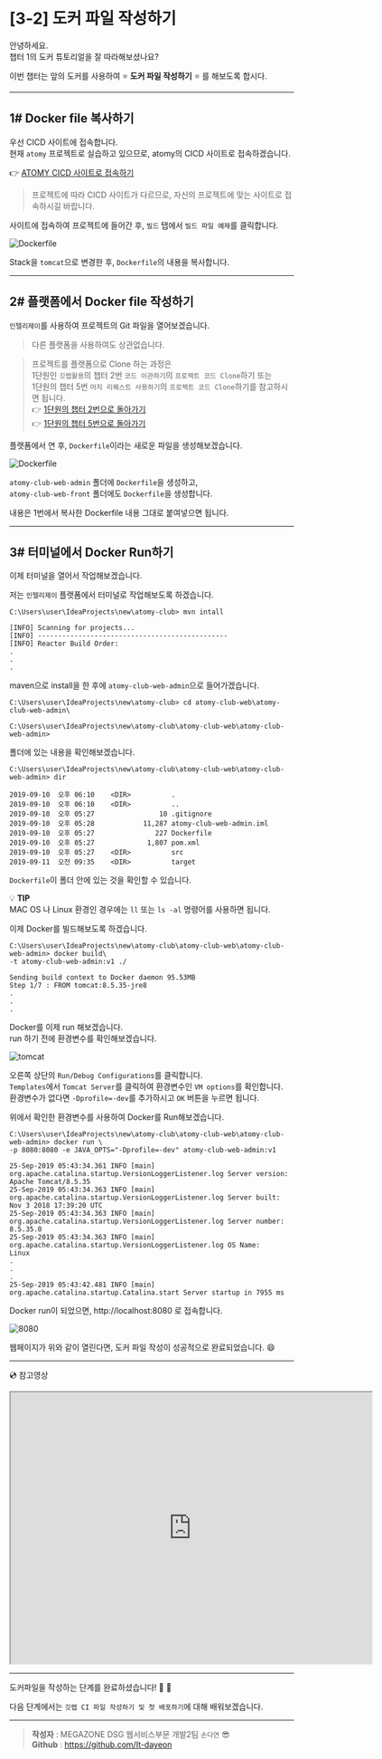 # [3-2] 도커 파일 작성하기

안녕하세요.     
챕터 1의 도커 튜토리얼을 잘 따라해보셨나요?

이번 챕터는 앞의 도커를 사용하여 :star: **도커 파일 작성하기** :star: 를 해보도록 합시다.

---

## 1# Docker file 복사하기

우선 CICD 사이트에 접속합니다.     
현재 `atomy` 프로젝트로 실습하고 있으므로, atomy의 CICD 사이트로 접속하겠습니다.

:point_right: [ATOMY CICD 사이트로 접속하기](http://cicd.atomyops.com)

> 프로젝트에 따라 CICD 사이트가 다르므로, 자신의 프로젝트에 맞는 사이트로 접속하시길 바랍니다.

사이트에 접속하여  프로젝트에 들어간 후, `빌드` 탭에서 `빌드 파일 예제`를 클릭합니다.

![Dockerfile](https://user-images.githubusercontent.com/54167990/65570845-72c6c700-df9d-11e9-9c6b-e41cccbff184.png)

Stack을 `tomcat`으로 변경한 후, `Dockerfile`의 내용을 복사합니다.

---

## 2# 플랫폼에서 Docker file 작성하기

`인텔리제이`를 사용하여 프로젝트의 Git 파일을 열어보겠습니다.

> 다른 플랫폼을 사용하여도 상관없습니다.

> 프로젝트를 플랫폼으로 Clone 하는 과정은       
> 1단원인 `깃랩활용`의 챕터 2번 `코드 이관하기`의 `프로젝트 코드 Clone`하기 또는     
> 1단원의 챕터 5번 `머지 리퀘스트 사용하기`의 `프로젝트 코드 Clone`하기를 참고하시면 됩니다.          
:point_right: [1단원의 챕터 2번으로 돌아가기](https://megazonedsg.github.io/cicd-guide/#/user/git-01)           
:point_right: [1단원의 챕터 5번으로 돌아가기](https://megazonedsg.github.io/cicd-guide/#/user/git-03)            

플랫폼에서 연 후, `Dockerfile`이라는 새로운 파일을 생성해보겠습니다.

![Dockerfile](https://user-images.githubusercontent.com/54167990/65572715-e79cff80-dfa3-11e9-9a09-1a3c59edd2ed.png)

`atomy-club-web-admin` 폴더에 `Dockerfile`을 생성하고,    
`atomy-club-web-front` 폴더에도 `Dockerfile`을 생성합니다.

내용은 1번에서 복사한 Dockerfile 내용 그대로 붙여넣으면 됩니다.

---

## 3# 터미널에서 Docker Run하기

이제 터미널을 열어서 작업해보겠습니다.

저는 `인텔리제이` 플랫폼에서 터미널로 작업해보도록 하겠습니다.

```
C:\Users\user\IdeaProjects\new\atomy-club> mvn intall

[INFO] Scanning for projects...
[INFO] -----------------------------------------------
[INFO] Reactor Build Order:
.
.
.
```
maven으로 install을 한 후에 `atomy-club-web-admin`으로 들어가겠습니다.

```
C:\Users\user\IdeaProjects\new\atomy-club> cd atomy-club-web\atomy-club-web-admin\

C:\Users\user\IdeaProjects\new\atomy-club\atomy-club-web\atomy-club-web-admin>
```

폴더에 있는 내용을 확인해보겠습니다.

```
C:\Users\user\IdeaProjects\new\atomy-club\atomy-club-web\atomy-club-web-admin> dir

2019-09-10  오후 06:10    <DIR>          .
2019-09-10  오후 06:10    <DIR>          ..
2019-09-10  오후 05:27                10 .gitignore
2019-09-10  오후 05:28            11,287 atomy-club-web-admin.iml
2019-09-10  오후 05:27               227 Dockerfile
2019-09-10  오후 05:27             1,807 pom.xml
2019-09-10  오후 05:27    <DIR>          src
2019-09-11  오전 09:35    <DIR>          target
```
`Dockerfile`이 폴더 안에 있는 것을 확인할 수 있습니다. 

:bulb: **TIP**       
MAC OS 나 Linux 환경인 경우에는 `ll` 또는 `ls -al` 명령어를 사용하면 됩니다.

이제 Docker를 빌드해보도록 하겠습니다.

```
C:\Users\user\IdeaProjects\new\atomy-club\atomy-club-web\atomy-club-web-admin> docker build\
-t atomy-club-web-admin:v1 ./

Sending build context to Docker daemon 95.53MB
Step 1/7 : FROM tomcat:8.5.35-jre8
.
.
.
```
Docker를 이제 run 해보겠습니다.    
run 하기 전에 환경변수를 확인해보겠습니다.    

![tomcat](https://user-images.githubusercontent.com/54167990/65572225-6133ee00-dfa2-11e9-9dc2-a94e6ffaa212.png)

오른쪽 상단의 `Run/Debug Configurations`를 클릭합니다.       
`Templates`에서 `Tomcat Server`를 클릭하여 환경변수인 `VM options`를 확인합니다.              
환경변수가 없다면 `-Dprofile=-dev`를 추가하시고 `OK` 버튼을 누르면 됩니다.     

위에서 확인한 환경변수를 사용하여 Docker를 Run해보겠습니다.

```
C:\Users\user\IdeaProjects\new\atomy-club\atomy-club-web\atomy-club-web-admin> docker run \
-p 8080:8080 -e JAVA_OPTS="-Dprofile=-dev" atomy-club-web-admin:v1

25-Sep-2019 05:43:34.361 INFO [main] org.apache.catalina.startup.VersionLoggerListener.log Server version:        Apache Tomcat/8.5.35
25-Sep-2019 05:43:34.363 INFO [main] org.apache.catalina.startup.VersionLoggerListener.log Server built:          Nov 3 2018 17:39:20 UTC
25-Sep-2019 05:43:34.363 INFO [main] org.apache.catalina.startup.VersionLoggerListener.log Server number:         8.5.35.0
25-Sep-2019 05:43:34.363 INFO [main] org.apache.catalina.startup.VersionLoggerListener.log OS Name:               Linux
.
.
.
25-Sep-2019 05:43:42.481 INFO [main] org.apache.catalina.startup.Catalina.start Server startup in 7955 ms
```
Docker run이 되었으면, http://localhost:8080 로 접속합니다.

![8080](https://user-images.githubusercontent.com/54167990/65572654-b7edf780-dfa3-11e9-809b-953f84bb5953.png)


웹페이지가 위와 같이 열린다면, 도커 파일 작성이 성공적으로 완료되었습니다. :smile:

---

:cd: 참고영상

<iframe src="https://drive.google.com/file/d/1Wfi1i8OzF4YZ-kuG03N3xzB4AB7cu5t4/preview" width="640" height="480"></iframe>

---

도커파일을 작성하는 단계를 완료하셨습니다! :clap: :clap:

다음 단계에서는 `깃랩 CI 파일 작성하기 및 첫 배포하기`에 대해 배워보겠습니다.

---

> **작성자** : MEGAZONE DSG 웹서비스부문 개발2팀 `손다연` :sunglasses:            
> **Github** : https://github.com/It-dayeon
